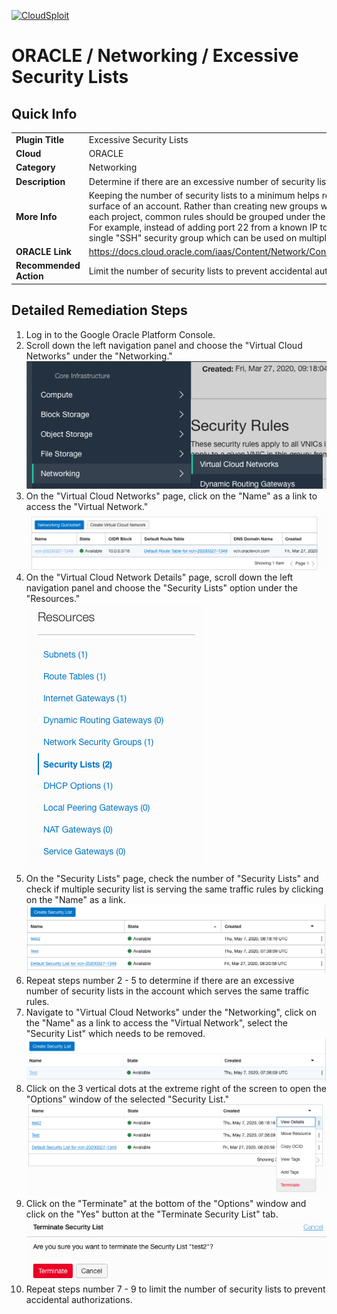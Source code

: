 [![CloudSploit](https://cloudsploit.com/img/logo-new-big-text-100.png "CloudSploit")](https://cloudsploit.com)

# ORACLE / Networking / Excessive Security Lists

## Quick Info

| | |
|-|-|
| **Plugin Title** | Excessive Security Lists |
| **Cloud** | ORACLE |
| **Category** | Networking |
| **Description** | Determine if there are an excessive number of security lists in the account |
| **More Info** | Keeping the number of security lists to a minimum helps reduce the attack surface of an account. Rather than creating new groups with the same rules for each project, common rules should be grouped under the same security lists. For example, instead of adding port 22 from a known IP to every group, create a single "SSH" security group which can be used on multiple instances. |
| **ORACLE Link** | https://docs.cloud.oracle.com/iaas/Content/Network/Concepts/securitylists.htm |
| **Recommended Action** | Limit the number of security lists to prevent accidental authorizations |

## Detailed Remediation Steps
1. Log in to the Google Oracle Platform Console.
2. Scroll down the left navigation panel and choose the "Virtual Cloud Networks" under the "Networking." </br> <img src="/resources/oracle/networking/excessive-security-lists/step2.png"/>
3. On the "Virtual Cloud Networks" page, click on the "Name" as a link to access the "Virtual Network." </br> <img src="/resources/oracle/networking/excessive-security-lists/step3.png"/>
4. On the "Virtual Cloud Network Details" page, scroll down the left navigation panel and choose the "Security Lists" option under the "Resources." </br> <img src="/resources/oracle/networking/excessive-security-lists/step4.png"/>
5. On the "Security Lists" page, check the number of "Security Lists" and check if multiple security list is serving the same traffic rules by clicking on the "Name" as a link.</br> <img src="/resources/oracle/networking/excessive-security-lists/step5.png"/>
6. Repeat steps number 2 - 5 to determine if there are an excessive number of security lists in the account which serves the same traffic rules.</br>
7. Navigate to "Virtual Cloud Networks" under the "Networking", click on the "Name" as a link to access the "Virtual Network", select the "Security List" which needs to be removed.</br> <img src="/resources/oracle/networking/excessive-security-lists/step7.png"/>
8. Click on the 3 vertical dots at the extreme right of the screen to open the "Options" window of the selected "Security List."</br> <img src="/resources/oracle/networking/excessive-security-lists/step8.png"/>
9. Click on the "Terminate" at the bottom of the "Options" window and click on the "Yes" button at the "Terminate Security List" tab.</br> <img src="/resources/oracle/networking/excessive-security-lists/step9.png"/>
10. Repeat steps number 7 - 9 to limit the number of security lists to prevent accidental authorizations.</br>
